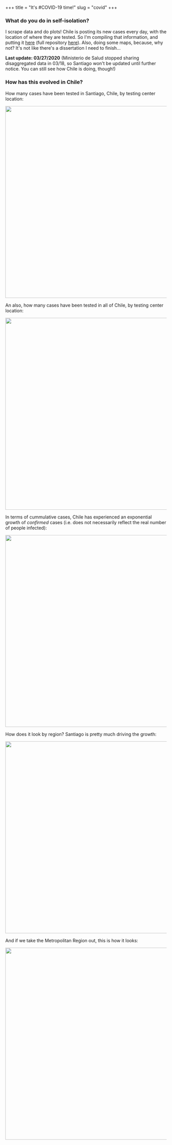 +++ 
title = "It's #COVID-19 time!"
slug = "covid"
+++

### What do you do in self-isolation?

I scrape data and do plots! Chile is posting its new cases every day, with the location of where they are tested. So I'm compiling that information, and putting it [here](/files/data_covid.csv) (full repository [here](https://github.com/maibennett/code/tree/master/covid)). Also, doing some maps, because, why not? It's not like there's a dissertation I need to finish...

**Last update: 03/27/2020** 
(Ministerio de Salud stopped sharing disaggregated data in 03/18, so Santiago won't be updated until further notice. You can still see how Chile is doing, though!)

### How has this evolved in Chile?

How many cases have been tested in Santiago, Chile, by testing center location:
<p align="center">
<img src="/images/covid.gif" width="600">
</p>

An also, how many cases have been tested in all of Chile, by testing center location:
<p align="center">
<img src="/images/covid_chile.gif" width="600">
</p>

In terms of cummulative cases, Chile has experienced an exponential growth of *confirmed* cases (i.e. does not necessarily reflect the real number of people infected):

<p align="center">
<img src="/images/cum_cases.png" width="600">
</p>

How does it look by region? Santiago is pretty much driving the growth:

<p align="center">
<img src="/images/cum_regions.png" width="600">
</p>


And if we take the Metropolitan Region out, this is how it looks:

<p align="center">
<img src="/images/cum_regions_minus_met.png" width="600">
</p>

